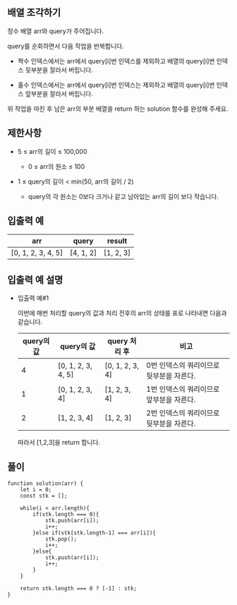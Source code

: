 ## 배열 조각하기

정수 배열 arr와 query가 주어집니다.

query를 순회하면서 다음 작업을 반복합니다.

- 짝수 인덱스에서는 arr에서 query[i]번 인덱스를 제외하고 배열의 query[i]번 인덱스 뒷부분을 잘라서 버립니다.

- 홀수 인덱스에서는 arr에서 query[i]번 인덱스는 제외하고 배열의 query[i]번 인덱스 앞부분을 잘라서 버립니다.

위 작업을 마친 후 남은 arr의 부분 배열을 return 하는 solution 함수를 완성해 주세요.

## 제한사항

- 5 ≤ arr의 길이 ≤ 100,000

  - 0 ≤ arr의 원소 ≤ 100

- 1 ≤ query의 길이 < min(50, arr의 길이 / 2)

  - query의 각 원소는 0보다 크거나 같고 남아있는 arr의 길이 보다 작습니다.

## 입출력 예

| arr                | query     | result    |
| ------------------ | --------- | --------- |
| [0, 1, 2, 3, 4, 5] | [4, 1, 2] | [1, 2, 3] |

## 입출력 예 설명

- 입출력 예#1

  이번에 매번 처리할 query의 값과 처리 전후의 arr의 상태를 표로 나타내면 다음과 같습니다.

  | query의 값 | query의 값         | query 처리 후   | 비고                                     |
  | ---------- | ------------------ | --------------- | ---------------------------------------- |
  | 4          | [0, 1, 2, 3, 4, 5] | [0, 1, 2, 3, 4] | 0번 인덱스의 쿼리이므로 뒷부분을 자른다. |
  | 1          | [0, 1, 2, 3, 4]    | [1, 2, 3, 4]    | 1번 인덱스의 쿼리이므로 앞부분을 자른다. |
  | 2          | [1, 2, 3, 4]       | [1, 2, 3]       | 2번 인덱스의 쿼리이므로 뒷부분을 자른다. |

  따라서 [1,2,3]을 return 합니다.

## 풀이

```
function solution(arr) {
    let i = 0;
    const stk = [];

    while(i < arr.length){
        if(stk.length === 0){
            stk.push(arr[i]);
            i++;
        }else if(stk[stk.length-1] === arr[i]){
            stk.pop();
            i++;
        }else{
            stk.push(arr[i]);
            i++;
        }
    }

    return stk.length === 0 ? [-1] : stk;
}
```
